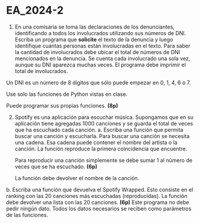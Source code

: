 # EA_2024-2

1.  En una comisaría se toma las declaraciones de los denunciantes, identificando a todos los involucrados utilizando sus números de DNI. Escriba un programa que **solicite** el texto de la denuncia y luego identifique cuántas personas están involucradas en el texto. Para saber la cantidad de involucrados debe ubicar el total de números de DNI mencionados en la denuncia. Se cuenta cada involucrado una sola vez, aunque su DNI aparezca muchas veces. El programa debe imprimir el total de involucrados.

Un DNI es un número de 8 dígitos que sólo puede empezar en 0, 1, 4, 6 o 7. 

Use solo las funciones de Python vistas en clase.

Puede programar sus propias funciones. **(8p)**

2.  Spotify es una aplicación para escuchar música. Supongamos que en su aplicación tiene agregadas 1000 canciones y se guarda el total de veces que ha escuchado cada canción.
a.  Escriba una función que permita buscar una canción y escucharla. Para buscar una canción se necesita una cadena. Esa cadena puede contener el nombre del artista o la canción. La función reproduce la primera coincidencia que encuentre.

    Para reproducir una canción simplemente se debe sumar 1 al número de veces que se ha escuchado. **(6p)**

    La función debe devolver el nombre de la canción.

b.  Escriba una función que devuelva el Spotify Wrapped. Esto consiste en el ranking con las 20 canciones más escuchadas (reproducidas).
La función debe devolver una lista con las 20 canciones. **(6p)**
Este programa no debe pedir ningún dato. Todos los datos necesarios se reciben como parámetros de las funciones.